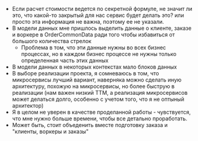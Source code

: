 - Если расчет стоимости ведется по секретной формуле, не значит ли это, что какой-то закрытый для нас сервис будет делать это? или просто эта информация не важна, поэтому ее не указали.
- В модели данных мне пришлось выделить данные о клиенте, заказе и воркере в OrderCommonData ради того чтобы избавиться от большого количества стрелок
  - Проблема в том, что эти данные нужны во всех бизнес процессах, но в каждом бизнес процессе не нужны только определенная часть этих данных
- В модели данных в некоторых контекстах мало блоков данных
- В выборе реализации проекта, я сомневаюсь в том, что микросервисы лучший вариант, наверняка можно сделать иную архитектуру, похожую на микросервисы, но более быструю в реализации (нам важен низкий TTM, а реализация микросервисов может делаться долго, особенно с учетом того, что я не оптыный архитектор)
- Я в целом не уверен в качестве проделанной работы - чувствуется, что мне нужно больше времени, чтобы все детально проработать.
- Может быть, стоит объеденить вместе подготовку заказа и "клиенты, воркеры и заказы"
